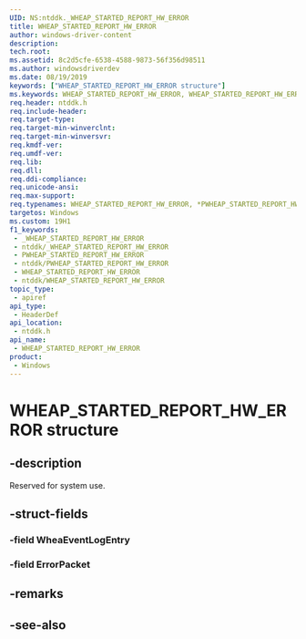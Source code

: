 ```yaml
---
UID: NS:ntddk._WHEAP_STARTED_REPORT_HW_ERROR
title: WHEAP_STARTED_REPORT_HW_ERROR
author: windows-driver-content
description: 
tech.root: 
ms.assetid: 8c2d5cfe-6538-4588-9873-56f356d98511
ms.author: windowsdriverdev
ms.date: 08/19/2019
keywords: ["WHEAP_STARTED_REPORT_HW_ERROR structure"]
ms.keywords: WHEAP_STARTED_REPORT_HW_ERROR, WHEAP_STARTED_REPORT_HW_ERROR, *PWHEAP_STARTED_REPORT_HW_ERROR,
req.header: ntddk.h
req.include-header: 
req.target-type: 
req.target-min-winverclnt: 
req.target-min-winversvr: 
req.kmdf-ver: 
req.umdf-ver: 
req.lib: 
req.dll: 
req.ddi-compliance: 
req.unicode-ansi: 
req.max-support: 
req.typenames: WHEAP_STARTED_REPORT_HW_ERROR, *PWHEAP_STARTED_REPORT_HW_ERROR
targetos: Windows
ms.custom: 19H1
f1_keywords:
 - _WHEAP_STARTED_REPORT_HW_ERROR
 - ntddk/_WHEAP_STARTED_REPORT_HW_ERROR
 - PWHEAP_STARTED_REPORT_HW_ERROR
 - ntddk/PWHEAP_STARTED_REPORT_HW_ERROR
 - WHEAP_STARTED_REPORT_HW_ERROR
 - ntddk/WHEAP_STARTED_REPORT_HW_ERROR
topic_type:
 - apiref
api_type:
 - HeaderDef
api_location:
 - ntddk.h
api_name:
 - WHEAP_STARTED_REPORT_HW_ERROR
product:
 - Windows
---
```


# WHEAP_STARTED_REPORT_HW_ERROR structure


## -description

Reserved for system use.

## -struct-fields

### -field WheaEventLogEntry

### -field ErrorPacket

## -remarks

## -see-also

